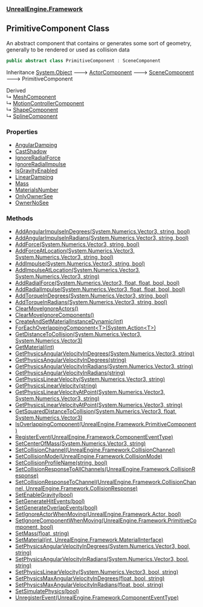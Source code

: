 ### [UnrealEngine.Framework](./UnrealEngine-Framework.md 'UnrealEngine.Framework')
## PrimitiveComponent Class
An abstract component that contains or generates some sort of geometry, generally to be rendered or used as collision data  
```csharp
public abstract class PrimitiveComponent : SceneComponent
```
Inheritance [System.Object](https://docs.microsoft.com/en-us/dotnet/api/System.Object 'System.Object') &#129106; [ActorComponent](./ActorComponent.md 'UnrealEngine.Framework.ActorComponent') &#129106; [SceneComponent](./SceneComponent.md 'UnrealEngine.Framework.SceneComponent') &#129106; PrimitiveComponent  

Derived  
&#8627; [MeshComponent](./MeshComponent.md 'UnrealEngine.Framework.MeshComponent')  
&#8627; [MotionControllerComponent](./MotionControllerComponent.md 'UnrealEngine.Framework.MotionControllerComponent')  
&#8627; [ShapeComponent](./ShapeComponent.md 'UnrealEngine.Framework.ShapeComponent')  
&#8627; [SplineComponent](./SplineComponent.md 'UnrealEngine.Framework.SplineComponent')  
### Properties
- [AngularDamping](./PrimitiveComponent-AngularDamping.md 'UnrealEngine.Framework.PrimitiveComponent.AngularDamping')
- [CastShadow](./PrimitiveComponent-CastShadow.md 'UnrealEngine.Framework.PrimitiveComponent.CastShadow')
- [IgnoreRadialForce](./PrimitiveComponent-IgnoreRadialForce.md 'UnrealEngine.Framework.PrimitiveComponent.IgnoreRadialForce')
- [IgnoreRadialImpulse](./PrimitiveComponent-IgnoreRadialImpulse.md 'UnrealEngine.Framework.PrimitiveComponent.IgnoreRadialImpulse')
- [IsGravityEnabled](./PrimitiveComponent-IsGravityEnabled.md 'UnrealEngine.Framework.PrimitiveComponent.IsGravityEnabled')
- [LinearDamping](./PrimitiveComponent-LinearDamping.md 'UnrealEngine.Framework.PrimitiveComponent.LinearDamping')
- [Mass](./PrimitiveComponent-Mass.md 'UnrealEngine.Framework.PrimitiveComponent.Mass')
- [MaterialsNumber](./PrimitiveComponent-MaterialsNumber.md 'UnrealEngine.Framework.PrimitiveComponent.MaterialsNumber')
- [OnlyOwnerSee](./PrimitiveComponent-OnlyOwnerSee.md 'UnrealEngine.Framework.PrimitiveComponent.OnlyOwnerSee')
- [OwnerNoSee](./PrimitiveComponent-OwnerNoSee.md 'UnrealEngine.Framework.PrimitiveComponent.OwnerNoSee')
### Methods
- [AddAngularImpulseInDegrees(System.Numerics.Vector3, string, bool)](./PrimitiveComponent-AddAngularImpulseInDegrees(Vector3_string_bool).md 'UnrealEngine.Framework.PrimitiveComponent.AddAngularImpulseInDegrees(System.Numerics.Vector3, string, bool)')
- [AddAngularImpulseInRadians(System.Numerics.Vector3, string, bool)](./PrimitiveComponent-AddAngularImpulseInRadians(Vector3_string_bool).md 'UnrealEngine.Framework.PrimitiveComponent.AddAngularImpulseInRadians(System.Numerics.Vector3, string, bool)')
- [AddForce(System.Numerics.Vector3, string, bool)](./PrimitiveComponent-AddForce(Vector3_string_bool).md 'UnrealEngine.Framework.PrimitiveComponent.AddForce(System.Numerics.Vector3, string, bool)')
- [AddForceAtLocation(System.Numerics.Vector3, System.Numerics.Vector3, string, bool)](./PrimitiveComponent-AddForceAtLocation(Vector3_Vector3_string_bool).md 'UnrealEngine.Framework.PrimitiveComponent.AddForceAtLocation(System.Numerics.Vector3, System.Numerics.Vector3, string, bool)')
- [AddImpulse(System.Numerics.Vector3, string, bool)](./PrimitiveComponent-AddImpulse(Vector3_string_bool).md 'UnrealEngine.Framework.PrimitiveComponent.AddImpulse(System.Numerics.Vector3, string, bool)')
- [AddImpulseAtLocation(System.Numerics.Vector3, System.Numerics.Vector3, string)](./PrimitiveComponent-AddImpulseAtLocation(Vector3_Vector3_string).md 'UnrealEngine.Framework.PrimitiveComponent.AddImpulseAtLocation(System.Numerics.Vector3, System.Numerics.Vector3, string)')
- [AddRadialForce(System.Numerics.Vector3, float, float, bool, bool)](./PrimitiveComponent-AddRadialForce(Vector3_float_float_bool_bool).md 'UnrealEngine.Framework.PrimitiveComponent.AddRadialForce(System.Numerics.Vector3, float, float, bool, bool)')
- [AddRadialImpulse(System.Numerics.Vector3, float, float, bool, bool)](./PrimitiveComponent-AddRadialImpulse(Vector3_float_float_bool_bool).md 'UnrealEngine.Framework.PrimitiveComponent.AddRadialImpulse(System.Numerics.Vector3, float, float, bool, bool)')
- [AddTorqueInDegrees(System.Numerics.Vector3, string, bool)](./PrimitiveComponent-AddTorqueInDegrees(Vector3_string_bool).md 'UnrealEngine.Framework.PrimitiveComponent.AddTorqueInDegrees(System.Numerics.Vector3, string, bool)')
- [AddTorqueInRadians(System.Numerics.Vector3, string, bool)](./PrimitiveComponent-AddTorqueInRadians(Vector3_string_bool).md 'UnrealEngine.Framework.PrimitiveComponent.AddTorqueInRadians(System.Numerics.Vector3, string, bool)')
- [ClearMoveIgnoreActors()](./PrimitiveComponent-ClearMoveIgnoreActors().md 'UnrealEngine.Framework.PrimitiveComponent.ClearMoveIgnoreActors()')
- [ClearMoveIgnoreComponents()](./PrimitiveComponent-ClearMoveIgnoreComponents().md 'UnrealEngine.Framework.PrimitiveComponent.ClearMoveIgnoreComponents()')
- [CreateAndSetMaterialInstanceDynamic(int)](./PrimitiveComponent-CreateAndSetMaterialInstanceDynamic(int).md 'UnrealEngine.Framework.PrimitiveComponent.CreateAndSetMaterialInstanceDynamic(int)')
- [ForEachOverlappingComponent&lt;T&gt;(System.Action&lt;T&gt;)](./PrimitiveComponent-ForEachOverlappingComponent-T-(Action-T-).md 'UnrealEngine.Framework.PrimitiveComponent.ForEachOverlappingComponent&lt;T&gt;(System.Action&lt;T&gt;)')
- [GetDistanceToCollision(System.Numerics.Vector3, System.Numerics.Vector3)](./PrimitiveComponent-GetDistanceToCollision(Vector3_Vector3).md 'UnrealEngine.Framework.PrimitiveComponent.GetDistanceToCollision(System.Numerics.Vector3, System.Numerics.Vector3)')
- [GetMaterial(int)](./PrimitiveComponent-GetMaterial(int).md 'UnrealEngine.Framework.PrimitiveComponent.GetMaterial(int)')
- [GetPhysicsAngularVelocityInDegrees(System.Numerics.Vector3, string)](./PrimitiveComponent-GetPhysicsAngularVelocityInDegrees(Vector3_string).md 'UnrealEngine.Framework.PrimitiveComponent.GetPhysicsAngularVelocityInDegrees(System.Numerics.Vector3, string)')
- [GetPhysicsAngularVelocityInDegrees(string)](./PrimitiveComponent-GetPhysicsAngularVelocityInDegrees(string).md 'UnrealEngine.Framework.PrimitiveComponent.GetPhysicsAngularVelocityInDegrees(string)')
- [GetPhysicsAngularVelocityInRadians(System.Numerics.Vector3, string)](./PrimitiveComponent-GetPhysicsAngularVelocityInRadians(Vector3_string).md 'UnrealEngine.Framework.PrimitiveComponent.GetPhysicsAngularVelocityInRadians(System.Numerics.Vector3, string)')
- [GetPhysicsAngularVelocityInRadians(string)](./PrimitiveComponent-GetPhysicsAngularVelocityInRadians(string).md 'UnrealEngine.Framework.PrimitiveComponent.GetPhysicsAngularVelocityInRadians(string)')
- [GetPhysicsLinearVelocity(System.Numerics.Vector3, string)](./PrimitiveComponent-GetPhysicsLinearVelocity(Vector3_string).md 'UnrealEngine.Framework.PrimitiveComponent.GetPhysicsLinearVelocity(System.Numerics.Vector3, string)')
- [GetPhysicsLinearVelocity(string)](./PrimitiveComponent-GetPhysicsLinearVelocity(string).md 'UnrealEngine.Framework.PrimitiveComponent.GetPhysicsLinearVelocity(string)')
- [GetPhysicsLinearVelocityAtPoint(System.Numerics.Vector3, System.Numerics.Vector3, string)](./PrimitiveComponent-GetPhysicsLinearVelocityAtPoint(Vector3_Vector3_string).md 'UnrealEngine.Framework.PrimitiveComponent.GetPhysicsLinearVelocityAtPoint(System.Numerics.Vector3, System.Numerics.Vector3, string)')
- [GetPhysicsLinearVelocityAtPoint(System.Numerics.Vector3, string)](./PrimitiveComponent-GetPhysicsLinearVelocityAtPoint(Vector3_string).md 'UnrealEngine.Framework.PrimitiveComponent.GetPhysicsLinearVelocityAtPoint(System.Numerics.Vector3, string)')
- [GetSquaredDistanceToCollision(System.Numerics.Vector3, float, System.Numerics.Vector3)](./PrimitiveComponent-GetSquaredDistanceToCollision(Vector3_float_Vector3).md 'UnrealEngine.Framework.PrimitiveComponent.GetSquaredDistanceToCollision(System.Numerics.Vector3, float, System.Numerics.Vector3)')
- [IsOverlappingComponent(UnrealEngine.Framework.PrimitiveComponent)](./PrimitiveComponent-IsOverlappingComponent(PrimitiveComponent).md 'UnrealEngine.Framework.PrimitiveComponent.IsOverlappingComponent(UnrealEngine.Framework.PrimitiveComponent)')
- [RegisterEvent(UnrealEngine.Framework.ComponentEventType)](./PrimitiveComponent-RegisterEvent(ComponentEventType).md 'UnrealEngine.Framework.PrimitiveComponent.RegisterEvent(UnrealEngine.Framework.ComponentEventType)')
- [SetCenterOfMass(System.Numerics.Vector3, string)](./PrimitiveComponent-SetCenterOfMass(Vector3_string).md 'UnrealEngine.Framework.PrimitiveComponent.SetCenterOfMass(System.Numerics.Vector3, string)')
- [SetCollisionChannel(UnrealEngine.Framework.CollisionChannel)](./PrimitiveComponent-SetCollisionChannel(CollisionChannel).md 'UnrealEngine.Framework.PrimitiveComponent.SetCollisionChannel(UnrealEngine.Framework.CollisionChannel)')
- [SetCollisionMode(UnrealEngine.Framework.CollisionMode)](./PrimitiveComponent-SetCollisionMode(CollisionMode).md 'UnrealEngine.Framework.PrimitiveComponent.SetCollisionMode(UnrealEngine.Framework.CollisionMode)')
- [SetCollisionProfileName(string, bool)](./PrimitiveComponent-SetCollisionProfileName(string_bool).md 'UnrealEngine.Framework.PrimitiveComponent.SetCollisionProfileName(string, bool)')
- [SetCollisionResponseToAllChannels(UnrealEngine.Framework.CollisionResponse)](./PrimitiveComponent-SetCollisionResponseToAllChannels(CollisionResponse).md 'UnrealEngine.Framework.PrimitiveComponent.SetCollisionResponseToAllChannels(UnrealEngine.Framework.CollisionResponse)')
- [SetCollisionResponseToChannel(UnrealEngine.Framework.CollisionChannel, UnrealEngine.Framework.CollisionResponse)](./PrimitiveComponent-SetCollisionResponseToChannel(CollisionChannel_CollisionResponse).md 'UnrealEngine.Framework.PrimitiveComponent.SetCollisionResponseToChannel(UnrealEngine.Framework.CollisionChannel, UnrealEngine.Framework.CollisionResponse)')
- [SetEnableGravity(bool)](./PrimitiveComponent-SetEnableGravity(bool).md 'UnrealEngine.Framework.PrimitiveComponent.SetEnableGravity(bool)')
- [SetGenerateHitEvents(bool)](./PrimitiveComponent-SetGenerateHitEvents(bool).md 'UnrealEngine.Framework.PrimitiveComponent.SetGenerateHitEvents(bool)')
- [SetGenerateOverlapEvents(bool)](./PrimitiveComponent-SetGenerateOverlapEvents(bool).md 'UnrealEngine.Framework.PrimitiveComponent.SetGenerateOverlapEvents(bool)')
- [SetIgnoreActorWhenMoving(UnrealEngine.Framework.Actor, bool)](./PrimitiveComponent-SetIgnoreActorWhenMoving(Actor_bool).md 'UnrealEngine.Framework.PrimitiveComponent.SetIgnoreActorWhenMoving(UnrealEngine.Framework.Actor, bool)')
- [SetIgnoreComponentWhenMoving(UnrealEngine.Framework.PrimitiveComponent, bool)](./PrimitiveComponent-SetIgnoreComponentWhenMoving(PrimitiveComponent_bool).md 'UnrealEngine.Framework.PrimitiveComponent.SetIgnoreComponentWhenMoving(UnrealEngine.Framework.PrimitiveComponent, bool)')
- [SetMass(float, string)](./PrimitiveComponent-SetMass(float_string).md 'UnrealEngine.Framework.PrimitiveComponent.SetMass(float, string)')
- [SetMaterial(int, UnrealEngine.Framework.MaterialInterface)](./PrimitiveComponent-SetMaterial(int_MaterialInterface).md 'UnrealEngine.Framework.PrimitiveComponent.SetMaterial(int, UnrealEngine.Framework.MaterialInterface)')
- [SetPhysicsAngularVelocityInDegrees(System.Numerics.Vector3, bool, string)](./PrimitiveComponent-SetPhysicsAngularVelocityInDegrees(Vector3_bool_string).md 'UnrealEngine.Framework.PrimitiveComponent.SetPhysicsAngularVelocityInDegrees(System.Numerics.Vector3, bool, string)')
- [SetPhysicsAngularVelocityInRadians(System.Numerics.Vector3, bool, string)](./PrimitiveComponent-SetPhysicsAngularVelocityInRadians(Vector3_bool_string).md 'UnrealEngine.Framework.PrimitiveComponent.SetPhysicsAngularVelocityInRadians(System.Numerics.Vector3, bool, string)')
- [SetPhysicsLinearVelocity(System.Numerics.Vector3, bool, string)](./PrimitiveComponent-SetPhysicsLinearVelocity(Vector3_bool_string).md 'UnrealEngine.Framework.PrimitiveComponent.SetPhysicsLinearVelocity(System.Numerics.Vector3, bool, string)')
- [SetPhysicsMaxAngularVelocityInDegrees(float, bool, string)](./PrimitiveComponent-SetPhysicsMaxAngularVelocityInDegrees(float_bool_string).md 'UnrealEngine.Framework.PrimitiveComponent.SetPhysicsMaxAngularVelocityInDegrees(float, bool, string)')
- [SetPhysicsMaxAngularVelocityInRadians(float, bool, string)](./PrimitiveComponent-SetPhysicsMaxAngularVelocityInRadians(float_bool_string).md 'UnrealEngine.Framework.PrimitiveComponent.SetPhysicsMaxAngularVelocityInRadians(float, bool, string)')
- [SetSimulatePhysics(bool)](./PrimitiveComponent-SetSimulatePhysics(bool).md 'UnrealEngine.Framework.PrimitiveComponent.SetSimulatePhysics(bool)')
- [UnregisterEvent(UnrealEngine.Framework.ComponentEventType)](./PrimitiveComponent-UnregisterEvent(ComponentEventType).md 'UnrealEngine.Framework.PrimitiveComponent.UnregisterEvent(UnrealEngine.Framework.ComponentEventType)')
